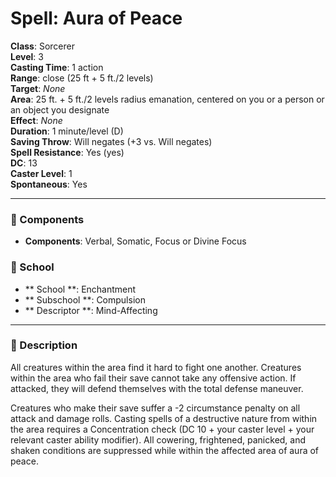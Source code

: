 
# Spell: Aura of Peace
**Class**: Sorcerer  
**Level**: 3  
**Casting Time**: 1 action  
**Range**: close (25 ft + 5 ft./2 levels)  
**Target**: _None_  
**Area**: 25 ft. + 5 ft./2 levels radius emanation, centered on you or a person or an object you designate  
**Effect**: _None_  
**Duration**: 1 minute/level (D)  
**Saving Throw**: Will negates (+3 vs. Will negates)  
**Spell Resistance**: Yes (yes)  
**DC**: 13  
**Caster Level**: 1  
**Spontaneous**: Yes

---

### 🔮 Components
- **Components**: Verbal, Somatic, Focus or Divine Focus

### 🏫 School
- ** School **: Enchantment
- ** Subschool **: Compulsion
- ** Descriptor **: Mind-Affecting
---

### 📜 Description
All creatures within the area find it hard to fight one another. Creatures within the area who fail their save cannot take any offensive  action. If attacked, they will defend themselves with the total defense maneuver.

Creatures who make their save suffer a -2 circumstance penalty on all attack and damage rolls. Casting spells of a destructive nature from within the area requires a Concentration check (DC 10 + your caster level + your relevant caster ability modifier). All cowering, frightened, panicked, and shaken conditions are suppressed while within the affected area of aura of peace.
